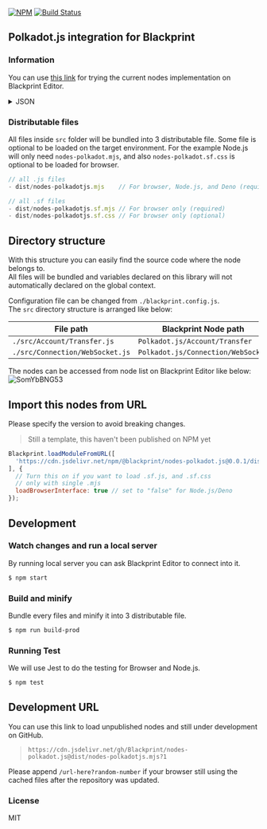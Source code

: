 [![NPM](https://img.shields.io/npm/v/@blackprint/nodes-polkadot.js.svg)](https://www.npmjs.com/package/@blackprint/nodes-polkadot.js)
[![Build Status](https://github.com/Blackprint/nodes-polkadot.js/actions/workflows/build.yml/badge.svg?branch=main)](https://github.com/Blackprint/nodes-polkadot.js/actions/workflows/build.yml)

## Polkadot.js integration for Blackprint

### Information
You can use [this link](https://blackprint.github.io/dev.html#page/sketch/1#;importSketch:nZJRb5swFIX_iuXXMZukwDKesmV72BRVVdppmqpocmyLOIAvwpekWcR_ryGhRa3ysifE9b3fOffYJ_qXpidagmoK_fOepo90i1i5lHOpLNs5pQuzr5nVyLMt_1oImVe1scgtKO0-VlDkQgH6zrky7m1551i5czS4DrVVyeebN9h5yCYs5COgBOug0P9LC9mnMU1pCbVAA5aVxvbQdRvQu9dl-AKs1bJr4b_15h5krtGnc6KGpmFAn2gaTwN69J9JQJVA0cVYV_LXaklTenCdPf_L3NZsmqNgwqHoPR6gzqkXgwarBrupL3c_BnIUUCtK7QldsV23bdDXJ2PFaRRdlTw4htohE_90DUzp_VWp-J3UOqCLc8x8CdnQN-2lkzjptSfx7GLp5lKPzp6SaTc_TvD7Xlt0_sn47NxoQT8VhWda8nls7rYpN7oe6Q7-7HEURXwhzAbd64ibdwhv8dvL3fMH_YT8Fnxgw0RyWWr2Ym_IeS-KpiP9gYZIYYkoHJDFw2pJPpCVybZIZGFkTsAfkQpqJAgk00hck2X-RrQi3duj3kP7DA) for trying the current nodes implementation on Blackprint Editor.

<details>
	<summary>JSON</summary>

	{"_":{"moduleJS":["https://cdn.jsdelivr.net/gh/Blackprint/nodes-polkadot.js@dist/nodes-polkadotjs.mjs?1","https://cdn.jsdelivr.net/npm/@blackprint/nodes@0.1.0/dist/nodes-console.mjs","https://cdn.jsdelivr.net/npm/@blackprint/nodes@0.1.0/dist/nodes-decoration.mjs"]},"Polkadot.js/Connection/WebSocket":[{"i":0,"x":52,"y":51,"data":{"rpcURL":"wss://rpc.shibuya.astar.network"},"output":{"API":[{"i":2,"name":"API"}]}},{"i":4,"x":52,"y":244,"data":{"rpcURL":"wss://ws.test.azero.dev"},"output":{"API":[{"i":5,"name":"API"}]}}],"Console/Log":[{"i":1,"x":656,"y":158},{"i":6,"x":654,"y":262}],"Polkadot.js/Events/Blocks":[{"i":2,"x":406,"y":69,"output":{"Number":[{"i":1,"name":"Any"}]}},{"i":5,"x":408,"y":262,"output":{"Number":[{"i":6,"name":"Any"}]}}],"Decoration/Text/Notes":[{"i":3,"x":658,"y":69,"data":{"value":"You can also CTRL + Right click on a port to get suggested node"}}]}
</details>

### Distributable files

All files inside `src` folder will be bundled into 3 distributable file. Some file is optional to be loaded on the target environment. For the example Node.js will only need `nodes-polkadot.mjs`, and also `nodes-polkadot.sf.css` is optional to be loaded for browser.

```js
// all .js files
- dist/nodes-polkadotjs.mjs    // For browser, Node.js, and Deno (required)

// all .sf files
- dist/nodes-polkadotjs.sf.mjs // For browser only (required)
- dist/nodes-polkadotjs.sf.css // For browser only (optional)
```

## Directory structure
With this structure you can easily find the source code where the node belongs to.<br>
All files will be bundled and variables declared on this library will not automatically declared on the global context.

Configuration file can be changed from `./blackprint.config.js`.<br>
The `src` directory structure is arranged like below:

| File path | Blackprint Node path |
|---|---|
| `./src/Account/Transfer.js`| `Polkadot.js/Account/Transfer` |
| `./src/Connection/WebSocket.js`| `Polkadot.js/Connection/WebSocket` |

The nodes can be accessed from node list on Blackprint Editor like below:
![SomYbBNG53](https://user-images.githubusercontent.com/11073373/148333916-e1ed64ef-9a4a-483b-8077-ff9600fd2d03.png)

## Import this nodes from URL
Please specify the version to avoid breaking changes.

> Still a template, this haven't been published on NPM yet

```js
Blackprint.loadModuleFromURL([
  'https://cdn.jsdelivr.net/npm/@blackprint/nodes-polkadot.js@0.0.1/dist/nodes-polkadotjs.mjs'
], {
  // Turn this on if you want to load .sf.js, and .sf.css
  // only with single .mjs
  loadBrowserInterface: true // set to "false" for Node.js/Deno
});
```

## Development

### Watch changes and run a local server
By running local server you can ask Blackprint Editor to connect into it.
```sh
$ npm start
```

### Build and minify
Bundle every files and minify it into 3 distributable file.
```sh
$ npm run build-prod
```

### Running Test
We will use Jest to do the testing for Browser and Node.js.
```sh
$ npm test
```

## Development URL
You can use this link to load unpublished nodes and still under development on GitHub.
> `https://cdn.jsdelivr.net/gh/Blackprint/nodes-polkadot.js@dist/nodes-polkadotjs.mjs?1`

Please append `/url-here?random-number` if your browser still using the cached files after the repository was updated.

### License
MIT
